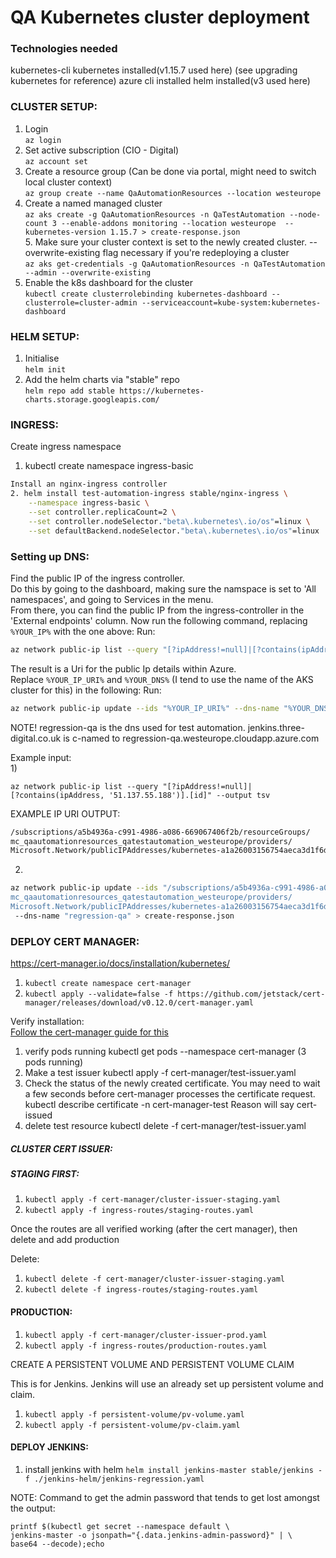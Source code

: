 # QA Kubernetes cluster deployment

### Technologies needed
kubernetes-cli
kubernetes installed(v1.15.7 used here) (see upgrading kubernetes for reference)
azure cli installed
helm installed(v3 used here)

### CLUSTER SETUP:
1. Login  
	`az login`
2. Set active subscription (CIO - Digital)  
	`az account set`  
3. Create a resource group (Can be done via portal, might need to switch local cluster context)  
	`az group create --name QaAutomationResources --location westeurope`
4. Create a named managed cluster  
	`az aks create -g QaAutomationResources -n QaTestAutomation --node-count 3 --enable-addons monitoring --location westeurope  --kubernetes-version 1.15.7 > create-response.json`  
5. Make sure your cluster context is set to the newly created cluster. --overwrite-existing flag necessary if you're redeploying a cluster  
	`az aks get-credentials -g QaAutomationResources -n QaTestAutomation --admin --overwrite-existing`  
6. Enable the k8s dashboard for the cluster  
	`kubectl create clusterrolebinding kubernetes-dashboard --clusterrole=cluster-admin --serviceaccount=kube-system:kubernetes-dashboard`

### HELM SETUP:

1. Initialise  
	`helm init`
2. Add the helm charts via "stable" repo  
	`helm repo add stable https://kubernetes-charts.storage.googleapis.com/`

### INGRESS:

Create ingress namespace

1. kubectl create namespace ingress-basic

```bash
Install an nginx-ingress controller
2. helm install test-automation-ingress stable/nginx-ingress \
    --namespace ingress-basic \
    --set controller.replicaCount=2 \
    --set controller.nodeSelector."beta\.kubernetes\.io/os"=linux \
    --set defaultBackend.nodeSelector."beta\.kubernetes\.io/os"=linux
```


### Setting up DNS:

Find the public IP of the ingress controller.  
Do this by going to the dashboard, making sure the namspace is set to 'All namespaces', and going to Services in the menu.  
From there, you can find the public IP from the ingress-controller in the 'External endpoints' column.
Now run the following command, replacing `%YOUR_IP%` with the one above:
Run:

```bash
az network public-ip list --query "[?ipAddress!=null]|[?contains(ipAddress, '%YOUR_IP%')].[id]" --output tsv
```

The result is a Uri for the public Ip details within Azure.  
Replace `%YOUR_IP_URI%` and `%YOUR_DNS%` (I tend to use the name of the AKS cluster for this) in the following:
Run:

```bash
az network public-ip update --ids "%YOUR_IP_URI%" --dns-name "%YOUR_DNS%" > create-response.json
```

NOTE!
regression-qa is the dns used for test automation. jenkins.three-digital.co.uk is c-named to regression-qa.westeurope.cloudapp.azure.com

Example input:   
1)

```
az network public-ip list --query "[?ipAddress!=null]|
[?contains(ipAddress, '51.137.55.188')].[id]" --output tsv
```

EXAMPLE IP URI OUTPUT: 

```bash
/subscriptions/a5b4936a-c991-4986-a086-669067406f2b/resourceGroups/
mc_qaautomationresources_qatestautomation_westeurope/providers/
Microsoft.Network/publicIPAddresses/kubernetes-a1a26003156754aeca3d1f6d6fe879d0
```

2.

```bash
az network public-ip update --ids "/subscriptions/a5b4936a-c991-4986-a086-669067406f2b/resourceGroups/
mc_qaautomationresources_qatestautomation_westeurope/providers/
Microsoft.Network/publicIPAddresses/kubernetes-a1a26003156754aeca3d1f6d6fe879d0"
 --dns-name "regression-qa" > create-response.json
```

### DEPLOY CERT MANAGER:

https://cert-manager.io/docs/installation/kubernetes/

1. `kubectl create namespace cert-manager`
2. `kubectl apply --validate=false -f https://github.com/jetstack/cert-manager/releases/download/v0.12.0/cert-manager.yaml`

Verify installation:  
[Follow the cert-manager guide for this](https://cert-manager.io/docs/installation/kubernetes/#verifying-the-installation)

1. verify pods running
	kubectl get pods --namespace cert-manager 
	(3 pods running)
2. Make a test issuer
	kubectl apply -f cert-manager/test-issuer.yaml
3. Check the status of the newly created certificate. You may need to wait a few seconds before cert-manager processes the certificate request.
	kubectl describe certificate -n cert-manager-test
	Reason will say cert-issued
4. delete test resource
	kubectl delete -f cert-manager/test-issuer.yaml

##### CLUSTER CERT ISSUER:
##### STAGING FIRST:

1. `kubectl apply -f cert-manager/cluster-issuer-staging.yaml`
2. `kubectl apply -f ingress-routes/staging-routes.yaml`

Once the routes are all verified working (after the cert manager), then delete and add production

Delete:  

1. `kubectl delete -f cert-manager/cluster-issuer-staging.yaml`
2. `kubectl delete -f ingress-routes/staging-routes.yaml`

#### PRODUCTION:

1. `kubectl apply -f cert-manager/cluster-issuer-prod.yaml`
2. `kubectl apply -f ingress-routes/production-routes.yaml`

CREATE A PERSISTENT VOLUME AND PERSISTENT VOLUME CLAIM

This is for Jenkins. Jenkins will use an already set up persistent volume and claim.

1. `kubectl apply -f persistent-volume/pv-volume.yaml`
2. `kubectl apply -f persistent-volume/pv-claim.yaml`


#### DEPLOY JENKINS:

1. install jenkins with helm
	`helm install jenkins-master stable/jenkins -f ./jenkins-helm/jenkins-regression.yaml`

NOTE: Command to get the admin password that tends to get lost amongst the output:  
	
```
printf $(kubectl get secret --namespace default \
jenkins-master -o jsonpath="{.data.jenkins-admin-password}" | \
base64 --decode);echo
```
